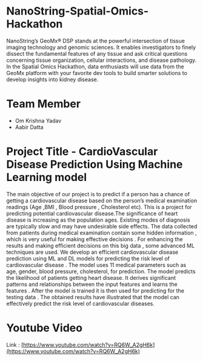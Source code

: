# NanoString-Spatial-Omics-Hackathon
NanoString’s GeoMx® DSP stands at the powerful intersection of tissue imaging technology and genomic sciences.  It enables investigators to finely dissect the fundamental features of any tissue and ask critical questions concerning tissue organization, cellular interactions, and disease pathology.  In the Spatial Omics Hackathon, data enthusiasts will use data from the GeoMx platform with your favorite dev tools to build smarter solutions to develop insights into kidney disease.


# Team Member
* Om Krishna Yadav
* Aabir Datta


# Project Title - CardioVascular Disease Prediction Using Machine Learning model

The main objective of our project is to predict if a person has a chance of getting a cardiovascular disease based on the person’s medical examination readings (Age ,BMI , Blood pressure , Cholesterol etc). This is a project for predicting potential cardiovascular disease.The significance of heart disease is increasing as the population ages. Existing modes of diagnosis are typically slow and may have undesirable side effects. The data collected from patients during medical examination contain some hidden information , which is very useful for making effective decisions . For enhancing the results and making efficient decisions on this big data  , some advanced ML techniques are used. We develop an efficient cardiovascular disease prediction using ML and DL models for predicting the risk level of cardiovascular disease . The model uses 11 medical parameters such as age, gender, blood pressure, cholesterol, for prediction. The model predicts the likelihood of patients getting heart disease. It derives significant patterns and relationships between  the input features and learns the features . After the model is trained it is then used for predicting for the testing data . The obtained results have illustrated that the model can effectively predict the risk level of cardiovascular  diseases.


# Youtube Video

Link : [https://www.youtube.com/watch?v=RQ6W_A2gH6k](https://www.youtube.com/watch?v=RQ6W_A2gH6k)
